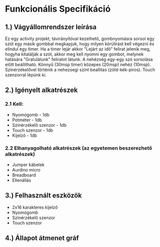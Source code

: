 
# Funkcionális Specifikáció 
## 1.) Vágyállomrendszer leírása
Ez egy activity projekt, távirányítóval kezelhető, gombnyomásra sorsol egy szót  egy másik gombbal megkapjuk, hogy milyen körülírást kell végezni és elindul egy timer. Ha a timer lejár akkor "Lejárt az idő" felirat jelenik meg, hogyha kitalálják a szót, akkor meg kell nyomni egy gombot, melynek hatására "Gratulálunk" feliratot látunk. A nehézség egy-egy szó sorsolása előtt beállítható. Könnyű (30msp timer) közepes (20msp) nehéz (10msp). Színérzékelővel történik a nehezsegi szint beallitas (zöld-kék-piros). Touch szenzorral lépünk ki.

## 2.) Igényelt alkatrészek 
### 2.1 Kell:
- Nyomógomb - 1db
- Potméter - 1db
- Színérzékelő szenzor - 1db
- Touch szenzor - 1db
- Kijelző - 1db
### 2.2 Elhanyagolható alkatrészek (az egyetemen beszerezhető alkatrészek)
 - Jumper kábelek
 - Aurdino micro
 - Breadboard
 - Ellenállás

## 3.) Felhasznált eszközök
- 2x16 karakteres kijelző
- Nyomógomb
- Színérzékelő szenzor
- Touch szenzor
## 4.) Állapot átmenet gráf

